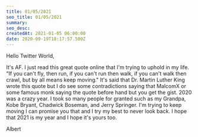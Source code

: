 ```yaml
---
title: 01/05/2021
seo_title: 01/05/2021
summary: 
seo_desc: 
createdAt: 2021-01-05 06:00:00
date: 2020-09-19T18:17:57.500Z
---
```

Hello Twitter World,

It's AF.  I just read this great quote online that I'm trying to uphold in my life. "If you can't fly, then run, if you can't run then walk, if you can't walk then crawl, but by all means keep moving." It's said that Dr. Martin Luther King wrote this quote but I do see some contradictions saying that MalcomX or some famous monk saying the quote before hand but you get the gist. 2020 was a crazy year. I took so many people for granted such as my Grandpa, Kobe Bryant, Chadwick Boseman, and Jerry Springer. I'm trying to keep moving I can promise you that and I try my best to never look back. I hope that 2021 is my year and I hope it's yours too.

Albert 
